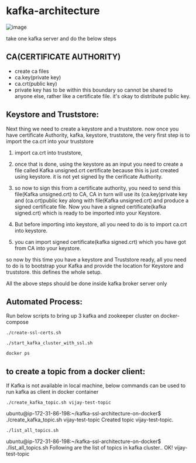 # kafka-architecture


![image](https://github.com/vijay2181/kafka-architecture/assets/66196388/bf2591d2-7dfc-4d3a-9f6b-3d9d3360cd1a)



take one kafka server and do the below steps


CA(CERTIFICATE AUTHORITY)
-------------------------
- create ca files
- ca.key(private key)
- ca.crt(public key)
- private key has to be within this boundary so cannot be shared to anyone else, rather like a certificate file. it's okay to distribute public key.

Keystore and Truststore:
------------------------
Next thing we need to create a keystore and a truststore. 
now once you have certificate Authority, kafka, keystore, truststore, the very first step is to import the ca.crt into your truststore

1. import ca.crt into truststore, 

2. once that is done, using the keystore as an input you need to create a file called Kafka unsigned.crt certificate because this is just
created using keystore. it is not yet signed by the cerificate Authority. 

3. so now to sign this from a certificate authority, you need to send this file(Kafka unsigned.crt) to CA, CA in turn will use its (ca.key)private key and (ca.crt)public key along with file(Kafka unsigned.crt) and produce a signed certificate file. Now you have a signed certificate(kafka signed.crt) which is ready to be imported into your Keystore. 

4. But before importing into keystore, all you need to do is to import ca.crt into keystore. 

5. you can import signed certificate(kafka signed.crt) which you have got from CA into your keystore.

so now by this time you have a keystore and Truststore ready, all you need to do is to bootstrap your Kafka and provide the location for Keystore and truststore.
this defines the whole setup.

All the above steps should be done inside kafka broker server only


Automated Process:
------------------
Run below scripts to bring up 3 kafka and zookeeper cluster on docker-compose

```
./create-ssl-certs.sh
```

```
./start_kafka_cluster_with_ssl.sh
```

```
docker ps
```

to create a topic from a docker client:
---------------------------------------
If Kafka is not available in local machine, below commands can be used to run kafka as client in docker container

```
./create_kafka_topic.sh vijay-test-topic
```

ubuntu@ip-172-31-86-198:~/kafka-ssl-architecture-on-docker$ ./create_kafka_topic.sh vijay-test-topic
Created topic vijay-test-topic.

```
./list_all_topics.sh
```

ubuntu@ip-172-31-86-198:~/kafka-ssl-architecture-on-docker$ ./list_all_topics.sh
Following are the list of topics in kafka cluster.. OK!
vijay-test-topic
